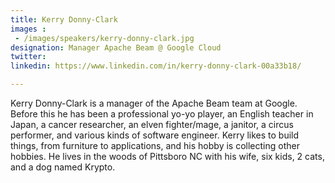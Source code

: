 ```yaml
---
title: Kerry Donny-Clark
images : 
 - /images/speakers/kerry-donny-clark.jpg
designation: Manager Apache Beam @ Google Cloud
twitter: 
linkedin: https://www.linkedin.com/in/kerry-donny-clark-00a33b18/

---
```


Kerry Donny-Clark is a manager of the Apache Beam team at Google. Before this he has been a professional yo-yo player, an English teacher in Japan, a cancer researcher, an elven fighter/mage, a janitor, a circus performer, and various kinds of software engineer. Kerry likes to build things, from furniture to applications, and his hobby is collecting other hobbies. He lives in the woods of Pittsboro NC with his wife, six kids, 2 cats, and a dog named Krypto.